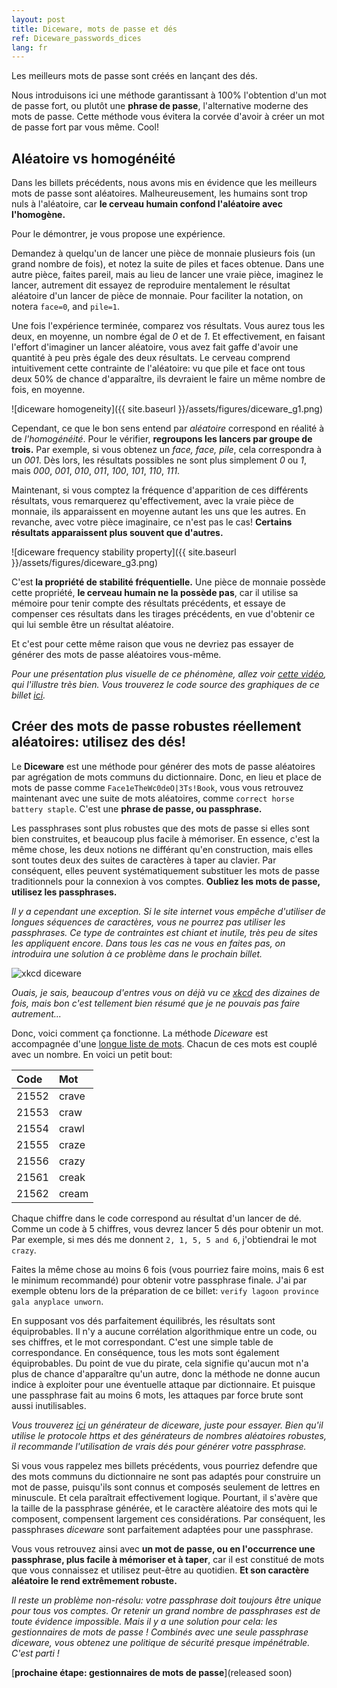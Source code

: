```yaml
---
layout: post
title: Diceware, mots de passe et dés
ref: Diceware_passwords_dices
lang: fr
---
```


Les meilleurs mots de passe sont créés en lançant des dés.

Nous introduisons ici une méthode garantissant à 100% l'obtention d'un mot de passe fort, ou plutôt une **phrase de passe**, l'alternative moderne des mots de passe. Cette méthode vous évitera la corvée d'avoir à créer un mot de passe fort par vous même. Cool!

## Aléatoire vs homogénéité

Dans les billets précédents, nous avons mis en évidence que les meilleurs mots de passe sont aléatoires. Malheureusement, les humains sont trop nuls à l'aléatoire, car **le cerveau humain confond l'aléatoire avec l'homogène.**

Pour le démontrer, je vous propose une expérience.

Demandez à quelqu'un de lancer une pièce de monnaie plusieurs fois (un grand nombre de fois), et notez la suite de piles et faces obtenue. Dans une autre pièce, faites pareil, mais au lieu de lancer une vraie pièce, imaginez le lancer, autrement dit essayez de reproduire mentalement le résultat aléatoire d'un lancer de pièce de monnaie. Pour faciliter la notation, on notera `face=0`, and `pile=1`.

Une fois l'expérience terminée, comparez vos résultats. Vous aurez tous les deux, en moyenne, un nombre égal de *0* et de *1*. Et effectivement, en faisant l'effort d'imaginer un lancer aléatoire, vous avez fait gaffe d'avoir une quantité à peu près égale des deux résultats. Le cerveau comprend intuitivement cette contrainte de l'aléatoire: vu que pile et face ont tous deux 50% de chance d'apparaître, ils devraient le faire un même nombre de fois, en moyenne.

![diceware homogeneity]({{ site.baseurl }}/assets/figures/diceware_g1.png)

Cependant, ce que le bon sens entend par *aléatoire* correspond en réalité à de *l'homogénéité*. Pour le vérifier, **regroupons les lancers par groupe de trois.** Par exemple, si vous obtenez un *face, face, pile*, cela correspondra à un *001*. Dès lors, les résultats possibles ne sont plus simplement *0* ou *1*, mais *000*, *001*, *010*, *011*, *100*, *101*, *110*, *111*.

Maintenant, si vous comptez la fréquence d'apparition de ces différents résultats, vous remarquerez qu'effectivement, avec la vraie pièce de monnaie, ils apparaissent en moyenne autant les uns que les autres. En revanche, avec votre pièce imaginaire, ce n'est pas le cas! **Certains résultats apparaissent plus souvent que d'autres.**

![diceware frequency stability property]({{ site.baseurl }}/assets/figures/diceware_g3.png)

C'est **la propriété de stabilité fréquentielle.** Une pièce de monnaie possède cette propriété, **le cerveau humain ne la possède pas**, car il utilise sa mémoire pour tenir compte des résultats précédents, et essaye de compenser ces résultats dans les tirages précédents, en vue d'obtenir ce qui lui semble être un résultat aléatoire.

Et c'est pour cette même raison que vous ne devriez pas essayer de générer des mots de passe aléatoires vous-même.

*Pour une présentation plus visuelle de ce phénomène, allez voir [cette vidéo](https://www.youtube.com/watch?v=H2lJLXS3AYM), qui l'illustre très bien. Vous trouverez le code source des graphiques de ce billet [ici](https://raw.githubusercontent.com/CharlesAracil/charlesaracil.github.io/master/assets/python/diceware.py).*

## Créer des mots de passe robustes réellement aléatoires: utilisez des dés!

Le **Diceware** est une méthode pour générer des mots de passe aléatoires par agrégation de mots communs du dictionnaire. Donc, en lieu et place de mots de passe comme `Face1eTheWc0deO|3Ts!Book`, vous vous retrouvez maintenant avec une suite de mots aléatoires, comme `correct horse battery staple`. C'est une **phrase de passe, ou passphrase.**

Les passphrases sont plus robustes que des mots de passe si elles sont bien construites, et beaucoup plus facile à mémoriser. En essence, c'est la même chose, les deux notions ne différant qu'en construction, mais elles sont toutes deux des suites de caractères à taper au clavier. Par conséquent, elles peuvent systématiquement substituer les mots de passe traditionnels pour la connexion à vos comptes. **Oubliez les mots de passe, utilisez les passphrases.**

*Il y a cependant une exception. Si le site internet vous empêche d'utiliser de longues séquences de caractères, vous ne pourrez pas utiliser les passphrases. Ce type de contraintes est chiant et inutile, très peu de sites les appliquent encore. Dans tous les cas ne vous en faites pas, on introduira une solution à ce problème dans le prochain billet.*

![xkcd diceware](http://imgs.xkcd.com/comics/password_strength.png)

*Ouais, je sais, beaucoup d'entres vous on déjà vu ce [xkcd](https://xkcd.com/936/) des dizaines de fois, mais bon c'est tellement bien résumé que je ne pouvais pas faire autrement...*

Donc, voici comment ça fonctionne. La méthode *Diceware* est accompagnée d'une [longue liste de mots](http://world.std.com/~reinhold/diceware.wordlist.asc). Chacun de ces mots est couplé avec un nombre. En voici un petit bout:

| Code           | Mot            |
| :------------- | :------------- |
| 21552          | crave          |
| 21553          | craw           |
| 21554          | crawl          |
| 21555          | craze          |
| 21556          | crazy          |
| 21561          | creak          |
| 21562          | cream          |

Chaque chiffre dans le code correspond au résultat d'un lancer de dé. Comme un code à 5 chiffres, vous devrez lancer 5 dés pour obtenir un mot. Par exemple, si mes dés me donnent `2, 1, 5, 5 and 6`, j'obtiendrai le mot `crazy`.

Faites la même chose au moins 6 fois (vous pourriez faire moins, mais 6 est le minimum recommandé) pour obtenir votre passphrase finale. J'ai par exemple obtenu lors de la préparation de ce billet: `verify lagoon province gala anyplace unworn`.

En supposant vos dés parfaitement équilibrés, les résultats sont équiprobables. Il n'y a aucune corrélation algorithmique entre un code, ou ses chiffres, et le mot correspondant. C'est une simple table de correspondance. En conséquence, tous les mots sont également équiprobables. Du point de vue du pirate, cela signifie qu'aucun mot n'a plus de chance d'apparaître qu'un autre, donc la méthode ne donne aucun indice à exploiter pour une éventuelle attaque par dictionnaire. Et puisque une passphrase fait au moins 6 mots, les attaques par force brute sont aussi inutilisables.

*Vous trouverez [ici](https://www.rempe.us/diceware/#eff) un générateur de diceware, juste pour essayer. Bien qu'il utilise le protocole https et des générateurs de nombres aléatoires robustes, il recommande l'utilisation de vrais dés pour générer votre passphrase.*

Si vous vous rappelez mes billets précédents, vous pourriez defendre que des mots communs du dictionnaire ne sont pas adaptés pour construire un mot de passe, puisqu'ils sont connus et composés seulement de lettres en minuscule. Et cela paraîtrait effectivement logique. Pourtant, il s'avère que la taille de la passphrase générée, et le caractère aléatoire des mots qui le composent, compensent largement ces considérations. Par conséquent, les passphrases *diceware* sont parfaitement adaptées pour une passphrase.

Vous vous retrouvez ainsi avec **un mot de passe, ou en l'occurrence une passphrase, plus facile à mémoriser et à taper**, car il est constitué de mots que vous connaissez et utilisez peut-être au quotidien. **Et son caractère aléatoire le rend extrêmement robuste.**

*Il reste un problème non-résolu: votre passphrase doit toujours être unique pour tous vos comptes. Or retenir un grand nombre de passphrases est de toute évidence impossible. Mais il y a une solution pour cela: les gestionnaires de mots de passe ! Combinés avec une seule passphrase diceware, vous obtenez une politique de sécurité presque impénétrable. C'est parti !*

[**prochaine étape: gestionnaires de mots de passe**](released soon)
